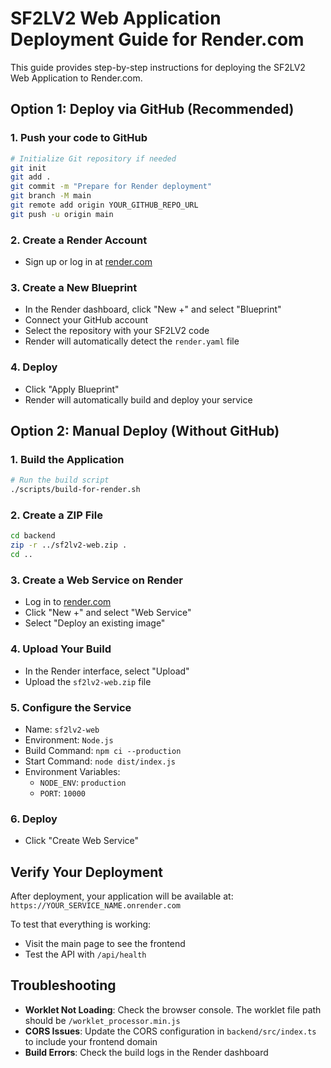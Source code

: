 # SF2LV2 Web Application Deployment Guide for Render.com

This guide provides step-by-step instructions for deploying the SF2LV2 Web Application to Render.com.

## Option 1: Deploy via GitHub (Recommended)

### 1. Push your code to GitHub
```bash
# Initialize Git repository if needed
git init
git add .
git commit -m "Prepare for Render deployment"
git branch -M main
git remote add origin YOUR_GITHUB_REPO_URL
git push -u origin main
```

### 2. Create a Render Account
- Sign up or log in at [render.com](https://render.com/)

### 3. Create a New Blueprint
- In the Render dashboard, click "New +" and select "Blueprint"
- Connect your GitHub account
- Select the repository with your SF2LV2 code
- Render will automatically detect the `render.yaml` file

### 4. Deploy
- Click "Apply Blueprint"
- Render will automatically build and deploy your service

## Option 2: Manual Deploy (Without GitHub)

### 1. Build the Application
```bash
# Run the build script
./scripts/build-for-render.sh
```

### 2. Create a ZIP File
```bash
cd backend
zip -r ../sf2lv2-web.zip .
cd ..
```

### 3. Create a Web Service on Render
- Log in to [render.com](https://render.com/)
- Click "New +" and select "Web Service"
- Select "Deploy an existing image"

### 4. Upload Your Build
- In the Render interface, select "Upload"
- Upload the `sf2lv2-web.zip` file

### 5. Configure the Service
- Name: `sf2lv2-web`
- Environment: `Node.js`
- Build Command: `npm ci --production`
- Start Command: `node dist/index.js`
- Environment Variables:
  - `NODE_ENV`: `production`
  - `PORT`: `10000`

### 6. Deploy
- Click "Create Web Service"

## Verify Your Deployment

After deployment, your application will be available at:
`https://YOUR_SERVICE_NAME.onrender.com`

To test that everything is working:
- Visit the main page to see the frontend
- Test the API with `/api/health`

## Troubleshooting

- **Worklet Not Loading**: Check the browser console. The worklet file path should be `/worklet_processor.min.js`
- **CORS Issues**: Update the CORS configuration in `backend/src/index.ts` to include your frontend domain
- **Build Errors**: Check the build logs in the Render dashboard 